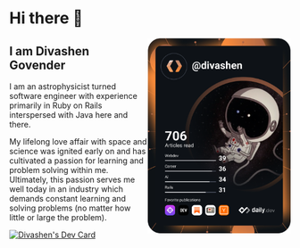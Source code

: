 # Hi there 👋

<div align="left">
  
  <a href="https://api.daily.dev/Divashen" target="_blank">
    <img
      width="256"
      align="right"
      src="https://github.com/DivashenG/DivashenG/blob/main/devcard.svg"
    />
  </a>
</div>

## I am Divashen Govender
I am an astrophysicist turned software engineer with experience primarily in Ruby on Rails interspersed with Java here and there. 

My lifelong love affair with space and science was ignited early on and has cultivated a passion for learning and problem solving within me. Ultimately,   this passion serves me well today in an industry which demands constant learning and solving problems (no matter how little or large the problem).

<a href="https://app.daily.dev/divashen"><img src="https://api.daily.dev/devcards/v2/HYPV6cM7RpIo9bmpTYm8z.png?type=default&r=gbf" width="356" alt="Divashen's Dev Card"/></a>
